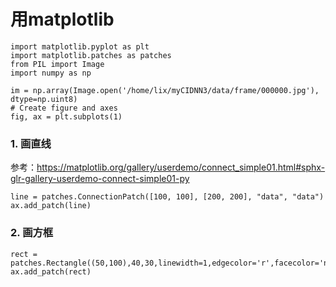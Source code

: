 # 用matplotlib
    import matplotlib.pyplot as plt
    import matplotlib.patches as patches
    from PIL import Image
    import numpy as np

    im = np.array(Image.open('/home/lix/myCIDNN3/data/frame/000000.jpg'), dtype=np.uint8)
    # Create figure and axes
    fig, ax = plt.subplots(1)    
### 1. 画直线
参考：https://matplotlib.org/gallery/userdemo/connect_simple01.html#sphx-glr-gallery-userdemo-connect-simple01-py

    line = patches.ConnectionPatch([100, 100], [200, 200], "data", "data")
    ax.add_patch(line)
### 2. 画方框
    rect = patches.Rectangle((50,100),40,30,linewidth=1,edgecolor='r',facecolor='none')
    ax.add_patch(rect)
